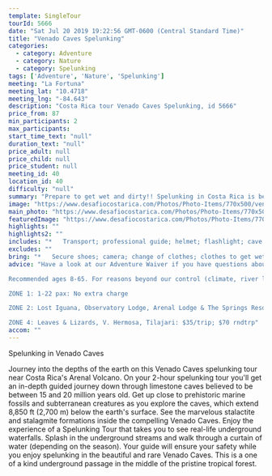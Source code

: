 ```yaml
---
template: SingleTour
tourId: 5666
date: "Sat Jul 20 2019 19:22:56 GMT-0600 (Central Standard Time)"
title: "Venado Caves Spelunking"
categories: 
  - category: Adventure
  - category: Nature
  - category: Spelunking
tags: ['Adventure', 'Nature', 'Spelunking']
meeting: "La Fortuna"
meeting_lat: "10.4718"
meeting_lng: "-84.643"
description: "Costa Rica tour Venado Caves Spelunking, id 5666"
price_from: 87
min_participants: 2
max_participants: 
start_time_text: "null"
duration_text: "null"
price_adult: null
price_child: null
price_student: null
meeting_id: 40
location_id: 40
difficulty: "null"
summary: "Prepare to get wet and dirty!! Spelunking in Costa Rica is becoming an adventure tour attraction for all ages! You'll be crawling along underground river systems into secluded cave chambers where you'll have a rare chance to set your eyes on unique and beautiful Paleolithic rock formations. Visit the Venado Caves and trek through the underground smooth, stone passage ways. See prehistoric marine fossils and exotic cave formations like never before!"
image: "https://www.desafiocostarica.com/Photos/Photo-Items/770x500/venado-cave-spelunking-4.jpg"
main_photo: "https://www.desafiocostarica.com/Photos/Photo-Items/770x500/venado-cave-spelunking-4.jpg"
featuredImage: "https://www.desafiocostarica.com/Photos/Photo-Items/770x500/venado-cave-spelunking-4.jpg"
highlights: ""
highlights2: ""
includes: "*   Transport; professional guide; helmet; flashlight; cave entrance; tropical fruit break"
excludes: ""
bring: "*   Secure shoes; camera; change of clothes; clothes to get wet; an appetite for adventure"
advice: "Have a look at our Adventure Waiver if you have questions about our adventure tour policies.

Recommended ages 8-65. For reasons beyond our control (climate, river levels, etc.), we may change to a more-suitable tour with an equal or similar adventure-appeal or offer other tour options so you don't miss out on a fun day in Costa Rica. We reserve the right to cancel a trip due to unfavorable conditions & will only run a tour according to our policies. Full refund is given if (on rare occasion) no tour is run. This adventure involves some inherent risk and physical exertion, so you must be in good physical condition!NOTE: We have an extra transport charge for hotels outside of our normal pick-up

ZONE 1: 1-22 pax: No extra charge

ZONE 2: Lost Iguana, Observatory Lodge, Arenal Lodge & The Springs Resort: $20 per trip or $40 roundtrip. ZONE 3: Rancho Margot, Linda Vista, Arenal Vista: $25; $50 rndtrp

ZONE 4: Leaves & Lizards, V. Hermosa, Tilajari: $35/trip; $70 rndtrp"
accom: ""
---
```

Spelunking in Venado Caves

Journey into the depths of the earth on this Venado Caves spelunking tour near Costa Rica's Arenal Volcano. On your 2-hour spelunking tour you'll get an in-depth guided journey down through limestone caves believed to be between 15 and 20 million years old. Get up close to prehistoric marine fossils and subterranean creatures as you explore the caves, which extend 8,850 ft (2,700 m) below the earth's surface. See the marvelous stalactite and stalagmite formations inside the compelling Venado Caves. Enjoy the experience of a Spelunking Tour that takes you to see real-life underground waterfalls. Splash in the underground streams and walk through a curtain of water (depending on the season). Your guide will ensure your safety while you enjoy spelunking in the beautiful and rare Venado Caves. This is a one of a kind underground passage in the middle of the pristine tropical forest.